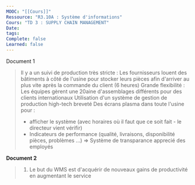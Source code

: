 ```yaml
---
MOOC: "[[Cours]]"
Ressource: "R3.10A : Système d'informations"
Cours: "TD 3 : SUPPLY CHAIN MANAGEMENT"
Date: 
tags: 
Complete: false
Learned: false
---
```

Document 1
> Il y a un suivi de production très stricte : Les fournisseurs louent des bâtiments à côté de l'usine pour stocker leurs pièces afin d'arriver au plus vite après la commande du client (6 heures)
> Grande flexibilité : Les équipes gèrent une 20aine d'assemblages différents pour des clients internationaux
> Utilisation d'un système de gestion de production high-tech breveté
> Des écrans plasma dans toute l'usine pour :
> - afficher le système (avec horaires où il faut que ce soit fait - le directeur vient vérifir)
> - Indicateurs de performance (qualité, livraisons, disponibilité pièces, problèmes ...)
> ⇒ Système de transparance apprecié des employés

**Document 2**
> 1. Le but du WMS est d'acquérir de nouveaux gains de productivité en augmentant le service